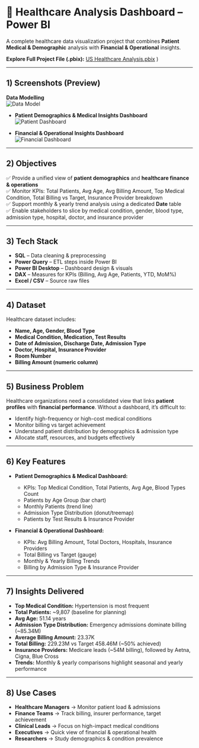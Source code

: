 # 🏥 Healthcare Analysis Dashboard – Power BI

A complete healthcare data visualization project that combines **Patient Medical & Demographic** analysis with **Financial & Operational** insights.  

**Explore Full Project File (.pbix):** [US Healthcare Analysis.pbix](https://github.com/lubhanigola/SQL-Projects/raw/main/1/Dashboard%20file%20%26%20snapshot/US%20Healtcare%20Analysis.pbix)  )  

---

## 1) Screenshots (Preview)

 **Data Modelling**  
![Data Model](https://github.com/lubhanigola/SQL-Projects/raw/main/1/Dashboard%20file%20%26%20snapshot/Data%20Modeling.png)  

- **Patient Demographics & Medical Insights Dashboard**  
![Patient Dashboard](https://github.com/lubhanigola/SQL-Projects/raw/main/1/Dashboard%20file%20%26%20snapshot/Patients%20Demographics%20%26%20Medical%20Dashboard.png)  

- **Financial & Operational Insights Dashboard**  
![Financial Dashboard](https://github.com/lubhanigola/SQL-Projects/raw/main/1/Dashboard%20file%20%26%20snapshot/Financial%20%26%20Operational%20Dashboard.png)  

---

## 2) Objectives
✅ Provide a unified view of **patient demographics** and **healthcare finance & operations**  
✅ Monitor KPIs: Total Patients, Avg Age, Avg Billing Amount, Top Medical Condition, Total Billing vs Target, Insurance Provider breakdown  
✅ Support monthly & yearly trend analysis using a dedicated **Date** table  
✅ Enable stakeholders to slice by medical condition, gender, blood type, admission type, hospital, doctor, and insurance provider  

---

## 3) Tech Stack
- **SQL** – Data cleaning & preprocessing  
- **Power Query** – ETL steps inside Power BI  
- **Power BI Desktop** – Dashboard design & visuals  
- **DAX** – Measures for KPIs (Billing, Avg Age, Patients, YTD, MoM%)  
- **Excel / CSV** – Source raw files  

---

## 4) Dataset
Healthcare dataset includes:  
- **Name, Age, Gender, Blood Type**  
- **Medical Condition, Medication, Test Results**  
- **Date of Admission, Discharge Date, Admission Type**  
- **Doctor, Hospital, Insurance Provider**  
- **Room Number**  
- **Billing Amount (numeric column)**  

---

## 5) Business Problem
Healthcare organizations need a consolidated view that links **patient profiles** with **financial performance**. Without a dashboard, it’s difficult to:  
- Identify high-frequency or high-cost medical conditions  
- Monitor billing vs target achievement  
- Understand patient distribution by demographics & admission type  
- Allocate staff, resources, and budgets effectively  

---

## 6) Key Features
- **Patient Demographics & Medical Dashboard:**  
  - KPIs: Top Medical Condition, Total Patients, Avg Age, Blood Types Count  
  - Patients by Age Group (bar chart)  
  - Monthly Patients (trend line)  
  - Admission Type Distribution (donut/treemap)  
  - Patients by Test Results & Insurance Provider  

- **Financial & Operational Dashboard:**  
  - KPIs: Avg Billing Amount, Total Doctors, Hospitals, Insurance Providers  
  - Total Billing vs Target (gauge)  
  - Monthly & Yearly Billing Trends  
  - Billing by Admission Type & Insurance Provider  

---

## 7) Insights Delivered
- **Top Medical Condition:** Hypertension is most frequent  
- **Total Patients:** ~9,807 (baseline for planning)  
- **Avg Age:** 51.14 years  
- **Admission Type Distribution:** Emergency admissions dominate billing (~85.34M)  
- **Average Billing Amount:** 23.37K  
- **Total Billing:** 229.23M vs Target 458.46M (~50% achieved)  
- **Insurance Providers:** Medicare leads (~54M billing), followed by Aetna, Cigna, Blue Cross  
- **Trends:** Monthly & yearly comparisons highlight seasonal and yearly performance  

---

## 8) Use Cases
- **Healthcare Managers** → Monitor patient load & admissions  
- **Finance Teams** → Track billing, insurer performance, target achievement  
- **Clinical Leads** → Focus on high-impact medical conditions  
- **Executives** → Quick view of financial & operational health  
- **Researchers** → Study demographics & condition prevalence  
